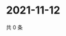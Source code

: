 # 2021-11-12

共 0 条

<!-- BEGIN WEIBO -->
<!-- 最后更新时间 Fri Nov 12 2021 23:09:25 GMT+0800 (China Standard Time) -->

<!-- END WEIBO -->
